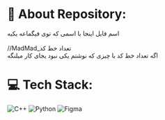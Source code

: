 # 💫 About Repository:
اسم فایل اینجا با اسمی که توی فیگماعه یکیه<br><br>//MadMad_تعداد خط کد<br>اگه تعداد خط کد با چیزی که نوشتم یکی نبود یجای کار میلنگه<br>


# 💻 Tech Stack:
![C++](https://img.shields.io/badge/c++-%2300599C.svg?style=for-the-badge&logo=c%2B%2B&logoColor=white) ![Python](https://img.shields.io/badge/python-3670A0?style=for-the-badge&logo=python&logoColor=ffdd54) ![Figma](https://img.shields.io/badge/figma-%23F24E1E.svg?style=for-the-badge&logo=figma&logoColor=white)
